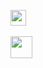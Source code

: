 <img src="https://img.shields.io/badge/Email-moh.abuhanifa@gmail.com-EA4335?style=badge&logo=gmail" height="25"/>&nbsp;

<img src="https://img.shields.io/badge/Gmail-Gmail-red?style=for-the-badge&logo=gmail" height="35"/>&nbsp;

